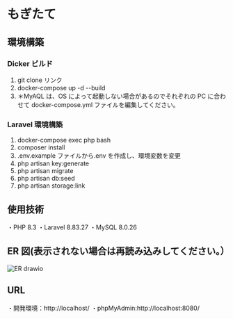 # もぎたて

## 環境構築

### Dicker ビルド

1. git clone リンク
2. docker-compose up -d --build
3. ＊MyAQL は、OS によって起動しない場合があるのでそれぞれの PC に合わせて docker-compose.yml ファイルを編集してください。

### Laravel 環境構築

1. docker-compose exec php bash
2. composer install
3. .env.example ファイルから.env を作成し、環境変数を変更
4. php artisan key:generate
5. php artisan migrate
6. php artisan db:seed
7. php artisan storage:link

## 使用技術

・PHP 8.3
・Laravel 8.83.27
・MySQL 8.0.26

## ER 図(表示されない場合は再読み込みしてください。）

![ER drawio](https://github.com/user-attachments/assets/221367d2-80dd-4cf3-9ab8-f4c290d1763d)

## URL

・開発環境：http://localhost/
・phpMyAdmin:http://localhost:8080/
